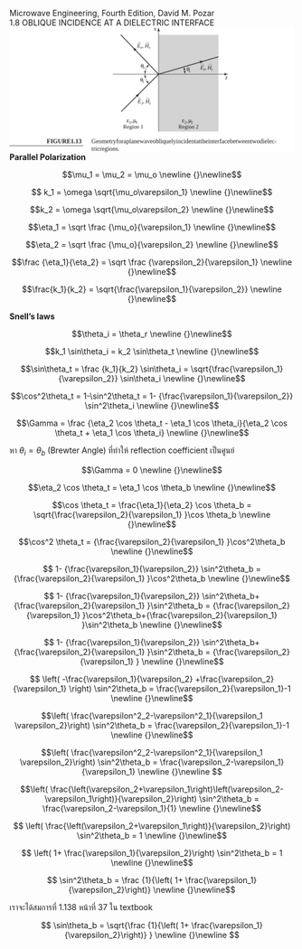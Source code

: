 Microwave Engineering, Fourth Edition, David M. Pozar  
1.8 OBLIQUE INCIDENCE AT A DIELECTRIC INTERFACE  
<img src="./asset/pozar-fig-01-13.svg" align="center" width=800 alt="" />  
**Parallel Polarization**  
```math
\mu_1 = \mu_2 = \mu_o \newline  {}\newline
```
```math 

k_1 = \omega \sqrt{\mu_o\varepsilon_1} \newline  {}\newline
```
```math 
k_2 = \omega \sqrt{\mu_o\varepsilon_2} \newline  {}\newline
```
```math 
\eta_1 = \sqrt \frac {\mu_o}{\varepsilon_1} \newline  {}\newline
```
```math 
\eta_2 = \sqrt \frac {\mu_o}{\varepsilon_2} \newline  {}\newline
```
```math 
\frac {\eta_1}{\eta_2} = \sqrt \frac {\varepsilon_2}{\varepsilon_1} \newline  {}\newline
```
```math 
\frac{k_1}{k_2} = \sqrt{\frac{\varepsilon_1}{\varepsilon_2}} \newline  {}\newline
```  

**Snell’s laws**
```math
\theta_i = \theta_r \newline  {}\newline
```
```math 
k_1 \sin\theta_i = k_2 \sin\theta_t \newline  {}\newline
```
```math 
\sin\theta_t = \frac {k_1}{k_2} \sin\theta_i = \sqrt{\frac{\varepsilon_1}{\varepsilon_2}} \sin\theta_i \newline  {}\newline
```
```math 
\cos^2\theta_t = 1-\sin^2\theta_t = 1- {\frac{\varepsilon_1}{\varepsilon_2}} \sin^2\theta_i \newline  {}\newline
```
```math 
\Gamma = \frac {\eta_2 \cos \theta_t - \eta_1 \cos \theta_i}{\eta_2 \cos \theta_t + \eta_1 \cos \theta_i} \newline  {}\newline
```
หา $`\theta_i = \theta_b`$ (Brewter Angle) ที่ทำให้ reflection coefficient เป็นศูนย์  
```math
\Gamma = 0  \newline  {}\newline
```
```math 
\eta_2 \cos \theta_t = \eta_1 \cos \theta_b  \newline  {}\newline
```
```math 
\cos \theta_t = \frac{\eta_1}{\eta_2} \cos \theta_b = \sqrt{\frac{\varepsilon_2}{\varepsilon_1} }\cos \theta_b  \newline  {}\newline
```
```math 
\cos^2 \theta_t = {\frac{\varepsilon_2}{\varepsilon_1} }\cos^2\theta_b  \newline  {}\newline
```
```math 
 1- {\frac{\varepsilon_1}{\varepsilon_2}} \sin^2\theta_b = {\frac{\varepsilon_2}{\varepsilon_1} }\cos^2\theta_b  \newline  {}\newline
```
```math
 1- {\frac{\varepsilon_1}{\varepsilon_2}} \sin^2\theta_b+{\frac{\varepsilon_2}{\varepsilon_1} }\sin^2\theta_b  = {\frac{\varepsilon_2}{\varepsilon_1} }\cos^2\theta_b+{\frac{\varepsilon_2}{\varepsilon_1} }\sin^2\theta_b  \newline  {}\newline
```
```math 
 1- {\frac{\varepsilon_1}{\varepsilon_2}} \sin^2\theta_b+{\frac{\varepsilon_2}{\varepsilon_1} }\sin^2\theta_b  = {\frac{\varepsilon_2}{\varepsilon_1} }  \newline  {}\newline
```
```math 
 \left( -\frac{\varepsilon_1}{\varepsilon_2} +\frac{\varepsilon_2}{\varepsilon_1}  \right) \sin^2\theta_b  = \frac{\varepsilon_2}{\varepsilon_1}-1   \newline  {}\newline
```
```math 
\left( \frac{\varepsilon^2_2-\varepsilon^2_1}{\varepsilon_1 \varepsilon_2}\right) \sin^2\theta_b  = \frac{\varepsilon_2}{\varepsilon_1}-1   \newline  {}\newline
```
```math 
\left( \frac{\varepsilon^2_2-\varepsilon^2_1}{\varepsilon_1 \varepsilon_2}\right) \sin^2\theta_b  = \frac{\varepsilon_2-\varepsilon_1}{\varepsilon_1}   \newline  {}\newline

```
```math
\left( \frac{\left(\varepsilon_2+\varepsilon_1\right)\left(\varepsilon_2-\varepsilon_1\right)}{\varepsilon_2}\right) \sin^2\theta_b  = \frac{\varepsilon_2-\varepsilon_1}{1}   \newline  {}\newline
```
```math 

\left( \frac{\left(\varepsilon_2+\varepsilon_1\right)}{\varepsilon_2}\right) \sin^2\theta_b  = 1   \newline  {}\newline
```
```math 

\left( 1+ \frac{\varepsilon_1}{\varepsilon_2}\right) \sin^2\theta_b  = 1   \newline  {}\newline
```
```math 

 \sin^2\theta_b  = \frac {1}{\left( 1+ \frac{\varepsilon_1}{\varepsilon_2}\right)}   \newline  {}\newline
```
เราจะได้สมการที่ 1.138 หน้าที่ 37 ใน textbook  
```math

 \sin\theta_b  = \sqrt{\frac {1}{\left( 1+ \frac{\varepsilon_1}{\varepsilon_2}\right)} }  \newline  {}\newline

```
